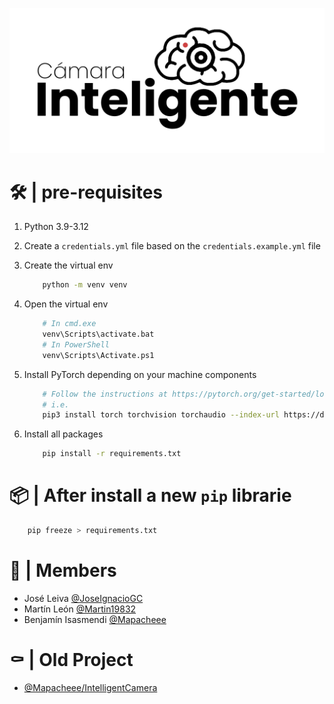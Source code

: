 
<p align="center">
    <img src="./resources/images/logo.png" alt="Logo">
</p>

# 🛠️ | pre-requisites

1. Python 3.9-3.12

1. Create a `credentials.yml` file based on the `credentials.example.yml` file

1. Create the virtual env 
    ```bash
        python -m venv venv
    ```

1. Open the virtual env
    ```bash
        # In cmd.exe
        venv\Scripts\activate.bat
        # In PowerShell
        venv\Scripts\Activate.ps1
    ```

1. Install PyTorch depending on your machine components
    ```bash
        # Follow the instructions at https://pytorch.org/get-started/locally/
        # i.e.
        pip3 install torch torchvision torchaudio --index-url https://download.pytorch.org/whl/cu118
    ```

1. Install all packages
    ```bash
        pip install -r requirements.txt
    ```

# 📦 | After install a new `pip` librarie

```bash
    pip freeze > requirements.txt
```

# 👥 | Members

- José Leiva [@JoseIgnacioGC](https://github.com/JoseIgnacioGC)<br>
- Martín León [@Martin19832](https://github.com/Martin19832)<br>
- Benjamín Isasmendi [@Mapacheee](https://github.com/Mapacheee)

# ⚰️ | Old Project

- [@Mapacheee/IntelligentCamera](https://github.com/Mapacheee/IntelligentCamera)
